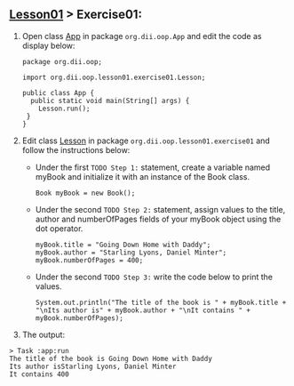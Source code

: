 ## [Lesson01](index.md) > Exercise01:

1. Open class [App](../../app/src/main/java/org/dii/oop/App.java) in package `org.dii.oop.App` and edit the code as display below: 
   ```
   package org.dii.oop;

   import org.dii.oop.lesson01.exercise01.Lesson;

   public class App {
     public static void main(String[] args) {
       Lesson.run();
    }
   }
   ```

2. Edit class [Lesson](../../app/src/main/java/org/dii/oop/lesson01/exercise01/Lesson.java) in package `org.dii.oop.lesson01.exercise01` and follow the instructions below:
   - Under the first `TODO Step 1:` statement, create a variable named myBook and initialize it with an instance of the Book class.
     
     ```
     Book myBook = new Book();
     ```

   - Under the second `TODO Step 2:` statement, assign values to the title, author and numberOfPages fields of your myBook object using the dot operator.
     ```
     myBook.title = "Going Down Home with Daddy";
     myBook.author = "Starling Lyons, Daniel Minter";
     myBook.numberOfPages = 400;
     ```

   - Under the second `TODO Step 3:` write the code below to print the values.
     ```
     System.out.println("The title of the book is " + myBook.title + "\nIts author is" + myBook.author + "\nIt contains " + myBook.numberOfPages);
     ```   

3. The output:
```
> Task :app:run
The title of the book is Going Down Home with Daddy
Its author isStarling Lyons, Daniel Minter
It contains 400
```
